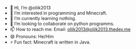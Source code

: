 - 👋 Hi, I’m @oliik2013
- 👀 I’m interested in programming and Minecraft.
- 🌱 I’m currently learning nothing.
- 💞️ I’m looking to collaborate on python programms.
- 📫 How to reach me: Email: oliik2013@oliik2013.thedev.me
- 😄 Pronouns: He/Him
- ⚡ Fun fact: Minecraft is written in Java.

<!---
oliik2013/oliik2013 is a ✨ special ✨ repository because its `README.md` (this file) appears on your GitHub profile.
You can click the Preview link to take a look at your changes.
--->
